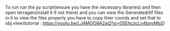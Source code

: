 To run
run the py script(ensure you have the necessary libraries)
and then open terragen(install it if not there)
and you can view the Generated/tif files in it
to view the files properly you have to copy thier coords and set that to obj view(tutorial : https://youtu.be/LJ4MOO8A2aQ?si=0SEhczcLo4bpyMbS)
